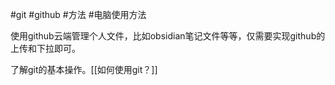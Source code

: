#git #github #方法 #电脑使用方法 

使用github云端管理个人文件，比如obsidian笔记文件等等，仅需要实现github的上传和下拉即可。

了解git的基本操作。[[如何使用git？]]
